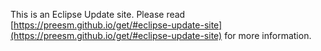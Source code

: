 This is an Eclipse Update site. Please read [https://preesm.github.io/get/#eclipse-update-site](https://preesm.github.io/get/#eclipse-update-site) for more information.
